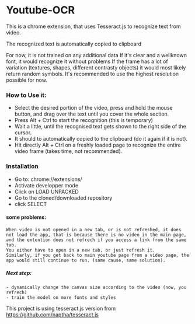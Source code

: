 # Youtube-OCR
This is a chrome extension, that uses Tesseract.js to recognize text from video.

The recognized text is automatically copied to clipboard

For now, it is not trained on any additional data
If it's clear and a wellknown font, it would recognize it without problems
If the frame has a lot of variation (textures, shapes, different contrasty objects) it would  most likely return random symbols.
It's recommended to use the highest resolution possible for now.



### How to Use it:
 - Select the desired portion of the video, press and hold the mouse button, and drag over the text until you cover the whole section.
 - Press Alt + Ctrl to start the recognition (this is temporary)
 - Wait a little, until the recognised text gets shown to the right side of the cursor.
 - It should to automatically copied to the clipboard (do it again if it is not).
 - Hit directly Alt + Ctrl on a freshly loaded page to recognize the entire video frame (takes time, not recommended).

### Installation
- Go to: chrome://extensions/
- Activate developper mode
- Click on LOAD UNPACKED
- Go to the cloned/downloaded repository
- click SELECT


#### some problems:
    When video is not opened in a new tab, or is not refreshed, it does not load the app, that is because there is no video in the main page, and the extention does not refrech if you access a link from the same tab.
    You either have to open in a new tab, or just refresh it.
    Similarly, if you get back to main youtube page from a video page, the app would still continue to run. (same cause, same solution).
    
##### Next step:
    - dynamically change the canvas size according to the video (now, you refrech)
    - train the model on more fonts and styles
    
This project is using tesseract.js version from https://github.com/naptha/tesseract.js

